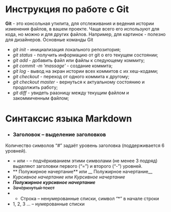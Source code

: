 # Инструкция по работе с Git

**Git** - это консольная утилита, для отслеживания и ведения истории изменения файлов, в вашем проекте. Чаще всего его используют для кода, но можно и для других файлов. Например, для картинок - полезно для дизайнеров.
Основные команды Git

- *git init* - инициализация локального репозитория;
- *git status* - получить информацию от git о его текущем состоянии;
- *git add* - добавить файл или файлы к следующему коммиту;
- *git commit -m 'massage'* - создание коммита;
- *git log* - вывод на экран истории всех коммитов с их хеш-кодами;
- *git checkout* - переход от одного коммита к другому;
- *git checkout master* - вернуться к актуальному состоянию и продолжить работу;
- *git diff* - увидеть раазницу между текущим файлом и закоммиченным файлом;


# Синтаксис языка Markdown
* ### Заголовок – выделение заголовков
 Количество символов “#” задаёт уровень заголовка
(поддерживается 6 уровней).
* = или - – подчёркиванием этими символами (не менее 3 подряд) выделяют заголовки первого (“=”) и второго (“-”) уровней.
* ** Полужирное начертание** или __ Полужирное начертание__
* *Курсивное начертание* или _Курсивное начертание_
* ***Полужирное курсивное начертание***
* ~~Зачёркнутый текст~~
* * Строка – ненумерованные списки, символ “*” в начале строки
* 1, 2, 3 … – нумерованные списки